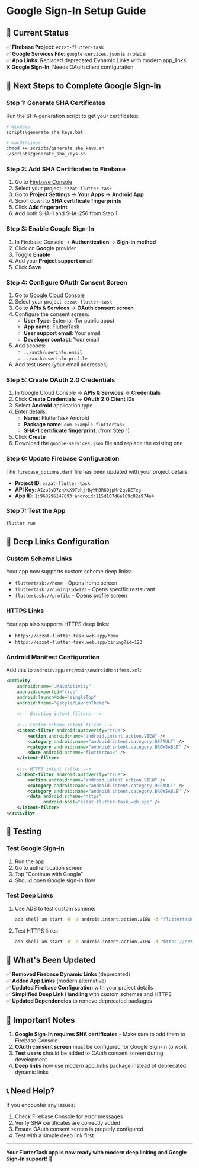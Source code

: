 # Google Sign-In Setup Guide

## 🔧 **Current Status**

✅ **Firebase Project**: `ezzat-flutter-task`  
✅ **Google Services File**: `google-services.json` is in place  
✅ **App Links**: Replaced deprecated Dynamic Links with modern app_links  
❌ **Google Sign-In**: Needs OAuth client configuration  

## 🚀 **Next Steps to Complete Google Sign-In**

### **Step 1: Generate SHA Certificates**

Run the SHA generation script to get your certificates:

```bash
# Windows
scripts\generate_sha_keys.bat

# macOS/Linux
chmod +x scripts/generate_sha_keys.sh
./scripts/generate_sha_keys.sh
```

### **Step 2: Add SHA Certificates to Firebase**

1. Go to [Firebase Console](https://console.firebase.google.com/)
2. Select your project: `ezzat-flutter-task`
3. Go to **Project Settings** → **Your Apps** → **Android App**
4. Scroll down to **SHA certificate fingerprints**
5. Click **Add fingerprint**
6. Add both SHA-1 and SHA-256 from Step 1

### **Step 3: Enable Google Sign-In**

1. In Firebase Console → **Authentication** → **Sign-in method**
2. Click on **Google** provider
3. Toggle **Enable**
4. Add your **Project support email**
5. Click **Save**

### **Step 4: Configure OAuth Consent Screen**

1. Go to [Google Cloud Console](https://console.cloud.google.com/)
2. Select your project: `ezzat-flutter-task`
3. Go to **APIs & Services** → **OAuth consent screen**
4. Configure the consent screen:
   - **User Type**: External (for public apps)
   - **App name**: FlutterTask
   - **User support email**: Your email
   - **Developer contact**: Your email
5. Add scopes:
   - `../auth/userinfo.email`
   - `../auth/userinfo.profile`
6. Add test users (your email addresses)

### **Step 5: Create OAuth 2.0 Credentials**

1. In Google Cloud Console → **APIs & Services** → **Credentials**
2. Click **Create Credentials** → **OAuth 2.0 Client IDs**
3. Select **Android** application type
4. Enter details:
   - **Name**: FlutterTask Android
   - **Package name**: `com.example.fluttertask`
   - **SHA-1 certificate fingerprint**: (from Step 1)
5. Click **Create**
6. Download the `google-services.json` file and replace the existing one

### **Step 6: Update Firebase Configuration**

The `firebase_options.dart` file has been updated with your project details:
- **Project ID**: `ezzat-flutter-task`
- **API Key**: `AIzaSyD7znXcX9TohjrByWHBR8OjpMr2qsDETeg`
- **App ID**: `1:963296147693:android:115d107d6a109c82e974e4`

### **Step 7: Test the App**

```bash
flutter run
```

## 🔗 **Deep Links Configuration**

### **Custom Scheme Links**
Your app now supports custom scheme deep links:
- `fluttertask://home` - Opens home screen
- `fluttertask://dining?id=123` - Opens specific restaurant
- `fluttertask://profile` - Opens profile screen

### **HTTPS Links**
Your app also supports HTTPS deep links:
- `https://ezzat-flutter-task.web.app/home`
- `https://ezzat-flutter-task.web.app/dining?id=123`

### **Android Manifest Configuration**

Add this to `android/app/src/main/AndroidManifest.xml`:

```xml
<activity
    android:name=".MainActivity"
    android:exported="true"
    android:launchMode="singleTop"
    android:theme="@style/LaunchTheme">
    
    <!-- Existing intent filters -->
    
    <!-- Custom scheme intent filter -->
    <intent-filter android:autoVerify="true">
        <action android:name="android.intent.action.VIEW" />
        <category android:name="android.intent.category.DEFAULT" />
        <category android:name="android.intent.category.BROWSABLE" />
        <data android:scheme="fluttertask" />
    </intent-filter>
    
    <!-- HTTPS intent filter -->
    <intent-filter android:autoVerify="true">
        <action android:name="android.intent.action.VIEW" />
        <category android:name="android.intent.category.DEFAULT" />
        <category android:name="android.intent.category.BROWSABLE" />
        <data android:scheme="https"
              android:host="ezzat-flutter-task.web.app" />
    </intent-filter>
</activity>
```

## 🧪 **Testing**

### **Test Google Sign-In**
1. Run the app
2. Go to authentication screen
3. Tap "Continue with Google"
4. Should open Google sign-in flow

### **Test Deep Links**
1. Use ADB to test custom scheme:
   ```bash
   adb shell am start -W -a android.intent.action.VIEW -d "fluttertask://dining?id=123" com.example.fluttertask
   ```

2. Test HTTPS links:
   ```bash
   adb shell am start -W -a android.intent.action.VIEW -d "https://ezzat-flutter-task.web.app/home" com.example.fluttertask
   ```

## 🎯 **What's Been Updated**

✅ **Removed Firebase Dynamic Links** (deprecated)  
✅ **Added App Links** (modern alternative)  
✅ **Updated Firebase Configuration** with your project details  
✅ **Simplified Deep Link Handling** with custom schemes and HTTPS  
✅ **Updated Dependencies** to remove deprecated packages  

## 🚨 **Important Notes**

1. **Google Sign-In requires SHA certificates** - Make sure to add them to Firebase Console
2. **OAuth consent screen** must be configured for Google Sign-In to work
3. **Test users** should be added to OAuth consent screen during development
4. **Deep links** now use modern app_links package instead of deprecated dynamic links

## 📞 **Need Help?**

If you encounter any issues:
1. Check Firebase Console for error messages
2. Verify SHA certificates are correctly added
3. Ensure OAuth consent screen is properly configured
4. Test with a simple deep link first

---

**Your FlutterTask app is now ready with modern deep linking and Google Sign-In support! 🚀**










